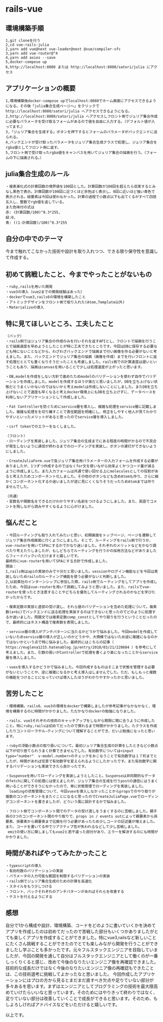 # rails-vue

## 環境構築手順
```
1,git cloneを行う
2,cd vue-rails-julia
2,yarn add vue@next vue-loader@next @vue/compiler-sfc
3,yarn add vue-router@^4
4,yarn add axios --save
5,docker-compose up
6,http://localhost:8080 または http://localhost:8080/satori/julia にアクセス
```
## アプリケーションの概要
```
1,環境構築後docker-compose upでlocalhost:8080でホーム画面にアクセスできるようになる。その後「julia集合生成ページへ」をクリックでhttp://localhost:8080/satori/julia へアクセスできるようになる。
2,http://localhost:8080/satori/julia へアクセスしフロント側でジュリア集合作成に必要なパラメータを受け取るフォームがあるので値を自由に入力する。（デフォルト値が入ってます。）
3,「ジュリア集合を生成する」ボタンを押下するとフォームのパラメータがバックエンドに送られる。
4,バックエンドが受け取ったパラメータをジュリア集合生成クラスで処理し、ジュリア集合をrgba値としてフロント側に返す。
5,フロント側で受け取ったrgba値をキャンバスを用いてジュリア集合の描画を行う。（フォームの下に描画される。）
```

## julia集合生成のルール
```
・複素漸化式の計算回数の境界値を100回とした。計算回数が100回を超えたら収束するとみなし黒色で表示。計算回数が100回に近づくほど赤色ぽく表示し、0回に近いほど強い青色で表示される。緑要素は今回は使わなかった。計算の過程で小数点以下も出てくるがすべて四捨五入し、整数でrgb値を返している。
また色味付の式は
赤: (計算回数/100)^0.3*255,
緑:0,
青: ((1-計算回数)/100)^0.3*255
```
## 自分の中でのテーマ
今まで触れてこなかった技術や設計を取り入れつつ、できる限り保守性を意識して作成する。

## 初めて挑戦したこと、今までやったことがないもの
```
・ruby,railsを用いた開発
・vue3の導入（vue2までの開発経験はあった）
・dockerでvue3,rails6の環境を構築したこと
・アトミックデザインをフロント側で取り入れた(Atom,Template以外)
・Materializeの導入
```

## 特に見てほしいところ、工夫したこと
```
（バック）
・rails側ではジュリア集合の作成のみを行いそれを返すAPIとし、フロントで描画を行うことで描画速度を早めようとしたことが特に工夫できたところです。今回はDBに保存する必要なども特にないことなどから、わざわざバックエンドで描画まで行い画像を作る必要がないと考えました。また、バックエンドでジュリア集合の描画（画像を作成）までを行いフロントに返す処理だととても重くなりそうだったことも考慮しました。rails側での計算速度は遅いということもあり、描画はcanvasを用いることで少しは処理速度が上がったと思います。

・DB,modelを作成をしない方針で進めたためmodelのバリデーションを使わず自作でバリデーションを作成しました。modelを作成するほうが楽だと思いましたが、DBを立ち上げない状態だとうまくいかないのではないかと考えmodelは作成しないことにしました。またDBを立ち上げないことで速度も早くなると考えdocker環境上にもDBを立ち上げずに、データベースを利用しないアプリケーションとして作成しました。

・Fat Controllerを防ぐためにservice層を導入し、複雑な処理をservice層に記載しました。複雑な処理をを切り離すことで責任範囲を明確にし、修正をしやすく他人が見てわかりやすいといったメリットがあると思ったのでservice層を導入しました。

・csrf tokenでのエラーをなくしました。

（フロント）
・ローディングを実装しました。ジュリア集合の生成までにある程度の時間がかるので不具合が発生しないように通信が終わるまでのローディングを実装し、ボタンの連打ができないようにしました。

・CreateJuliaForm.vueで各ジュリア集合用パラメーターの入力フォームを作成する必要がありましたが、1つずつ作成するのではなくfor文を使いながら効率よくかつコード量が減るように作成しました。また入力フォームは共通で使い回せる上にmoleculesとしての役割があると考えたためコンポーネント化しました。その他のボタンなども含めAtomも作り、さらに細かくコンポーネント化するか迷いましたが逆に見にくくなりそうだったためAtomまでは作りませんでした。

（共通）
・変数名や関数名をできるだけわかりやすい名前をつけるようにしました。また、英語でコメントを残しながら読みやすくなるように心がけました。
```

## 悩んだこと
```
・今回ルーティングも取り入れてみたいと思い、初期画面をトップページ、ページを遷移してジュリア集合作成画面に行くようにしました。そこで、ルーティングをrails側で行うか、vue-routerを用いてSPAにするかでかなり迷いました。それぞれのメリットなどをかなり調べたり考えたりしましたが、もしどちらでルーティングを行うかの採用方法などがありましたらフィードバックいただけますと嬉しいです。
最終的にvue-routerを用いてSPAにする方針で作成しました。
理由：
1,rails側はapiの実装のみで十分だと思いました。sessionやログイン機能などを今回は実装しないためrailsのルーティング機能を使う必要がないと判断しました。
2,以前貴社のインターンシップに参加した際、rails側でルーティングをしてアプリを作成したため、今回はvue-routerを用いて挑戦してみようと思いました。また、railsでvue-routerを使ったとき注意することやどちらを優先してルーティングされるのかなどを学びたかったからです。

・複素定数の実部と虚部の受け渡し、それら値のバリデーションを含めた処理について。複素数(a+bi)でバックエンドに送る処理を実装するのはできないと思ったのでどのように処理するか迷いました。問題文では複素定数comp_constとしてやり取りを行うということだったので、最終的にはネスト構造で複素数を表現しました。

・service層の導入がアンチパターンに当たるかどうかで悩みました。今回modelを作成していないためservice層の導入が正しいのかどうかや、大規模ではないため逆に複雑になるのかではないかという点で特に悩みました。最終的にはこちらの記事（ https://euglena1215.hatenablog.jp/entry/2018/03/21/220604 ）を参考にして考えました。また、引数の扱いがControllerで処理を書くより楽になったことからservice層を導入しました。

・vuexを導入するかどうかで悩みました。今回作成するものはそこまで状態を管理する必要がないということや、逆に複雑になるかと考え導入はしませんでした。ただ、もしもっと複数の機能をつけることになっていけば導入したほうがわかりやすかったかと思いました。
```

## 苦労したこと
```
・環境構築。rails6、vue3の環境をdockerで構築しましたが参考記事がなかなかなく、環境を構築するのに時間がかかりました。ただかなりdockerの勉強になりました。

・rails、vue3それぞれの技術のキャッチアップをしながら期限に間に合うように作成したこと。特にruby,railsは初めてだったので慣れるまで時間がかかりました。たクラスを作成したりコントローラやル−ティングについて理解することができ、だいぶ勉強になったと思います。

・rubyの浮動小数点の取り扱いについて。最初ジュリア集合生成の計算をしたときなど小数点以下が切り捨てられうまく計算できませんでした。有効数字については<input type="number"  v-model.number>のチェックをおこなうことで有効数字は１７桁までとしたが、時間があれば任意で有効数字を変えられるようにしたかったです。また有効数字に関するバリデーションも実装できたら良かったです。

・Suspenseを用いてローディングを実装しようとしたこと。Suspenseは非同期的なデータのfetchに関しての処理には使えましたが、ジュリア集合の生成を行うpostの通信にはうまく用いることができそうになかったので、単に状態管理でローディングを実装しました。
　loadingの状態管理について、今回vuexを導入しなかったことからpropsでのやり取りが複数のコンポーネントをまたぐことになると思ったのでCreateJuliaPage.vueでローディングコンポーネントを書きましたが、どういう風に設計するかで悩みました。

・フロント側でコンポーネント間でのデータの受け渡しをうまくするのに苦戦しました。親子孫の3つのコンポーネント間のやり取りで、props in / events outによって親要素から孫要素、孫要素から親要素まで伝搬を行う必要があったため少しコードの記述量が増えました。また、コードを書いてる中でリアクティブ性が失われるなどして少し苦戦しました。
 emitの使い方に関しましてもvue2と若干違った部分があり、エラーを解決するのにも時間がかかりました。
```

## 時間があればやってみたかったこと
```
・typescriptの導入
・有効桁数のバリデーションの実装
・パラメータの入力可能な範囲を制限するバリデーションの実装
・rails側でジュリア集合生成のための計算を高速化
・スタイルをもう少しつける
・フロント、バックそれぞれのアンチパターンがあればそれらを改善する
・テストを行えるようにする
```

## 感想
自分で1から構成や設計、環境構築、コードをどのように書いていくかを決めてアプリを作成したのは初めてだったので苦戦した部分もいくつかありましたがとても楽しくアプリを作成することができました。特にvue3,railsなど新しいことにたくさん挑戦することができたのでとても楽しみながら開発を行うことができましたし学ぶことも多かったです。元々フルスタックエンジニアを目指していましたが、今回の開発を通して自分はフルスタックエンジニアとして働くのが一番しっくりくると感じ、改めて今後のなりたいエンジニア像を再確認できました。技術的な成長だけではなく今後のなりたいエンジニア像の再確認もできたことは、この技術選考に挑戦してよかったなと思いました。
今回作成したアプリケーションにはプロの方から見るとまだまだ直すべき欠点や足りていない部分が多々あるを思います。まずはエンジニアとしてプログラミングの技術を最大限高めていけたらいいなと思っています。そのためにはやりきって終わりではなく、足りていない部分は改善していくことで成長ができると思います。そのため、もしよろしければアドバイスなどをいただけると嬉しいです。

以上です。
